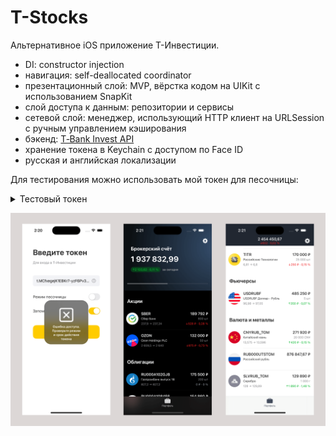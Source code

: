 # T-Stocks
Альтернативное iOS приложение Т-Инвестиции.

- DI: constructor injection
- навигация: self-deallocated coordinator
- презентационный слой: MVP, вёрстка кодом на UIKit с использованием SnapKit
- слой доступа к данным: репозитории и сервисы
- сетевой слой: менеджер, использующий HTTP клиент на URLSession с ручным управлением кэширования
- бэкенд: [T‑Bank Invest API](https://www.tbank.ru/invest/open-api/)
- хранение токена в Keychain с доступом по Face ID
- русская и английская локализации

Для тестирования можно использовать мой токен для песочницы:
<details>
  <summary>Тестовый токен</summary>
  
  `t.MCfxegejK1EBKr7-yzF6Pv3DEylk01rTM9jnHC0bZ9pRAvFZi4SIheGShCVK-1qeLieWDOkzAx58f4sBFcoTbA`
  
</details>

![UI](UI.png)
